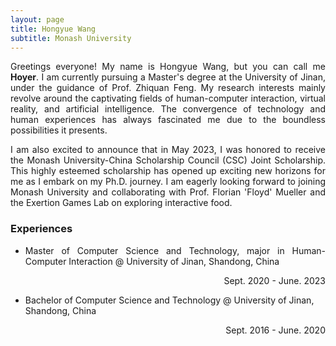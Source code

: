 ```yaml
---
layout: page
title: Hongyue Wang
subtitle: Monash University
---
```


<p style="text-align:justify">Greetings everyone! My name is Hongyue Wang, but you can call me <b>Hoyer</b>. I am currently pursuing a Master's degree at the University of Jinan, under the guidance of Prof. Zhiquan Feng. My research interests mainly revolve around the captivating fields of human-computer interaction, virtual reality, and artificial intelligence. The convergence of technology and human experiences has always fascinated me due to the boundless possibilities it presents.</p>

<p style="text-align:justify">I am also excited to announce that in May 2023, I was honored to receive the Monash University-China Scholarship Council (CSC) Joint Scholarship. This highly esteemed scholarship has opened up exciting new horizons for me as I embark on my Ph.D. journey. I am eagerly looking forward to joining Monash University and collaborating with Prof. Florian 'Floyd' Mueller and the Exertion Games Lab on exploring interactive food.</p>

<h3>Experiences</h3>

- <p style="text-align:justify">Master of Computer Science and Technology, major in Human-Computer Interaction @ University of Jinan, Shandong, China</p>

  <p style="text-align:right">Sept. 2020 - June. 2023</p>

- Bachelor of Computer Science and Technology @ University of Jinan, Shandong, China

  <p style="text-align:right">Sept. 2016 - June. 2020</p>




